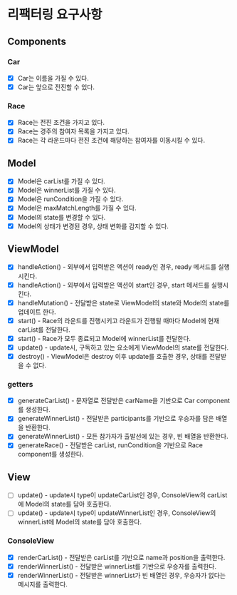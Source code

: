 # 리팩터링 요구사항

## Components

### Car

- [X] Car는 이름을 가질 수 있다.
- [X] Car는 앞으로 전진할 수 있다.

### Race

- [X] Race는 전진 조건을 가지고 있다.
- [X] Race는 경주의 참여자 목록을 가지고 있다.
- [X] Race는 각 라운드마다 전진 조건에 해당하는 참여자를 이동시킬 수 있다.

## Model

- [X] Model은 carList를 가질 수 있다.
- [X] Model은 winnerList를 가질 수 있다.
- [X] Model은 runCondition을 가질 수 있다.
- [X] Model은 maxMatchLength를 가질 수 있다.
- [X] Model의 state를 변경할 수 있다.
- [X] Model의 상태가 변경된 경우, 상태 변화를 감지할 수 있다.

## ViewModel

- [X] handleAction() - 외부에서 입력받은 액션이 ready인 경우, ready 메서드를 실행시킨다.
- [X] handleAction() - 외부에서 입력받은 액션이 start인 경우, start 메서드를 실행시킨다.
- [X] handleMutation() - 전달받은 state로 ViewModel의 state와 Model의 state를 업데이트 한다.
- [X] start() - Race의 라운드를 진행시키고 라운드가 진행될 때마다 Model에 현재 carList를 전달한다.
- [X] start() - Race가 모두 종료되고 Model에 winnerList를 전달한다.
- [X] update() - update시, 구독하고 있는 요소에게 ViewModel의 state를 전달한다.
- [X] destroy() - ViewModel은 destroy 이후 update를 호출한 경우, 상태를 전달받을 수 없다.

### getters

- [X] generateCarList() - 문자열로 전달받은 carName을 기반으로 Car component를 생성한다.
- [X] generateWinnerList() - 전달받은 participants를 기반으로 우승자를 담은 배열을 반환한다.
- [X] generateWinnerList() - 모든 참가자가 출발선에 있는 경우, 빈 배열을 반환한다.
- [X] generateRace() - 전달받은 carList, runCondition을 기반으로 Race component를 생성한다.

## View

- [ ] update() - update시 type이 updateCarList인 경우, ConsoleView의 carList에 Model의 state를 담아 호출한다.
- [ ] update() - update시 type이 updateWinnerList인 경우, ConsoleView의 winnerList에 Model의 state를 담아 호출한다.

### ConsoleView

- [X] renderCarList() - 전달받은 carList를 기반으로 name과 position을 출력한다.
- [X] renderWinnerList() - 전달받은 winnerList를 기반으로 우승자를 출력한다.
- [X] renderWinnerList() - 전달받은 winnerList가 빈 배열인 경우, 우승자가 없다는 메시지를 출력한다.
